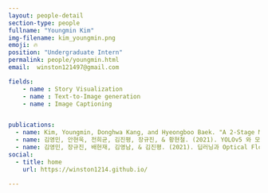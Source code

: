 ```yaml
---
layout: people-detail
section-type: people
fullname: "Youngmin Kim"
img-filename: kim_youngmin.png
emoji: 🔥
position: "Undergraduate Intern"
permalink: people/youngmin.html
email:  winston121497@gmail.com

fields:
    - name : Story Visualization
    - name : Text-to-Image generation
    - name : Image Captioning


publications:
  - name: Kim, Youngmin, Donghwa Kang, and Hyeongboo Baek. "A 2-Stage Model for Vehicle Class and Orientation Detection with Photo-Realistic Image Generation." 2022 IEEE International Conference on Big Data (Big Data). IEEE, 2022.
  - name: 김영민, 안현욱, 전희균, 김진평, 장규진, & 황현철. (2021). YOLOv5 와 모션벡터를 활용한트램-보행자 충돌 예측 방법 연구. 정보처리학회논문지/소프트웨어 및 데이터 공학 제, 10(12), 12.
  - name: 김영민, 장규진, 배현재, 김영남, & 김진평. (2021). 딥러닝과 Optical Flow 를 활용한 보행자 사고 방지 모델. KCC 2021 Best paper
social:
  - title: home
    url: https://winston1214.github.io/

---
```

